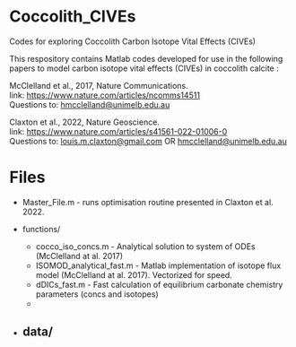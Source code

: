 # Coccolith_CIVEs
Codes for exploring Coccolith Carbon Isotope Vital Effects (CIVEs)

This respository contains Matlab codes developed for use in the following papers to model carbon isotope vital effects (CIVEs) in coccolith calcite :

McClelland et al., 2017, Nature Communications.   
link: https://www.nature.com/articles/ncomms14511  
Questions to:  hmcclelland@unimelb.edu.au

Claxton et al., 2022, Nature Geoscience.  
link: https://www.nature.com/articles/s41561-022-01006-0  
Questions to: louis.m.claxton@gmail.com OR hmcclelland@unimelb.edu.au



# Files

- Master_File.m - runs optimisation routine presented in Claxton et al. 2022.

- functions/
	- cocco_iso_concs.m - Analytical solution to system of ODEs (McClelland at al. 2017)
	- ISOMOD_analytical_fast.m - Matlab implementation of isotope flux model (McClelland at al. 2017). Vectorized for speed.
	- dDICs_fast.m - Fast calculation of equilibrium carbonate chemistry parameters (concs and isotopes)
	-
- data/
	-
